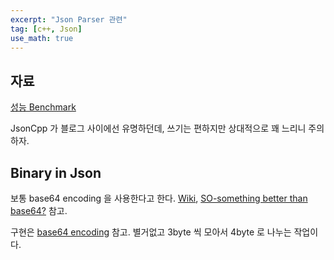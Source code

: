 ```yaml
---
excerpt: "Json Parser 관련"
tag: [c++, Json]
use_math: true
---
```


## 자료

[성능 Benchmark](https://github.com/miloyip/nativejson-benchmark)

JsonCpp 가 블로그 사이에선 유명하던데, 쓰기는 편하지만 상대적으로 꽤 느리니 주의하자.


## Binary in Json

보통 base64 encoding 을 사용한다고 한다. [Wiki](https://en.wikipedia.org/wiki/Base64), [SO-something better than base64?](https://stackoverflow.com/questions/1443158/binary-data-in-json-string-something-better-than-base64) 참고.

구현은 [base64 encoding](https://stackoverflow.com/questions/10812053/binary-data-jsoncpp) 참고. 별거없고 3byte 씩 모아서 4byte 로 나누는 작업이다.



